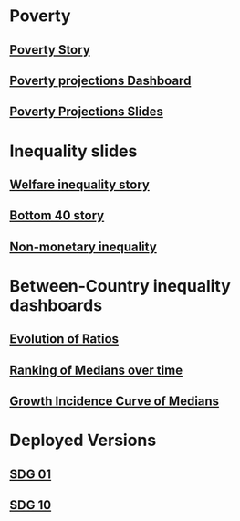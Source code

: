 # Poverty 

## [Poverty Story](https://randrescastaneda.github.io/SDG_2020/SDG01_slides/SDG_01.html#1)

## [Poverty projections Dashboard](https://datanalytics.worldbank.org/content/601/)

## [Poverty Projections Slides](https://randrescastaneda.github.io/SDG_2020/SDG01_slides/SDG_01_poverty_projections.html#1)

# Inequality slides

## [Welfare inequality story](https://randrescastaneda.github.io/SDG_2020/SDG10_slides/SDG_10_story.html)

## [Bottom 40 story](https://randrescastaneda.github.io/SDG_2020/SDG10_slides/SDG_10_b40.html)

## [Non-monetary inequality](https://randrescastaneda.github.io/SDG_2020/SDG10_slides/SDG_10_non_monetary.html)

# Between-Country inequality dashboards

## [Evolution of Ratios](https://randrescastaneda.shinyapps.io/SDG_10_ineq_btw_countries/)

## [Ranking of Medians over time](https://datanalytics.worldbank.org/content/581/)

## [Growth Incidence Curve of Medians](https://datanalytics.worldbank.org/content/578/)

# Deployed Versions

## [SDG 01](https://sdga2020.github.io/sdg01-no-poverty/)

## [SDG 10](https://sdga2020.github.io/sdg10-inequality/)
